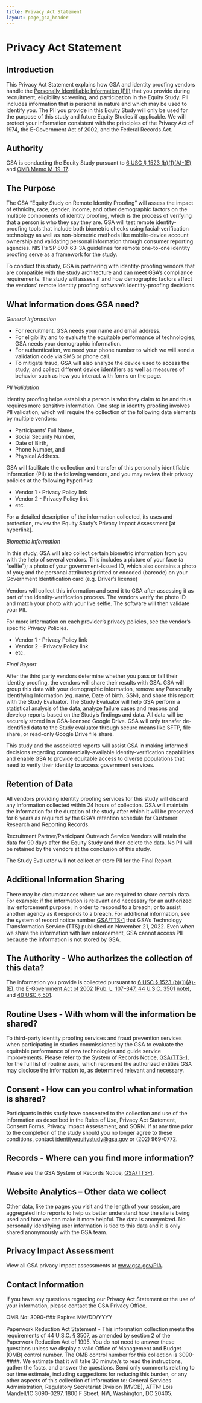 ```yaml
---
title: Privacy Act Statement
layout: page_gsa_header
---
```

# Privacy Act Statement
## Introduction
This Privacy Act Statement explains how GSA and identity proofing vendors handle the <a href="https://www.gsa.gov/reference/gsa-privacy-program/rules-and-policies-protecting-pii-privacy-act" target="_blank">Personally Identifiable Information (PII)</a> that you provide during recruitment, eligibility screening, and participation in the Equity Study. PII includes information that is personal in nature and which may be used to identify you. The PII you provide in this Equity Study will only be used for the purpose of this study and future Equity Studies if applicable. We will protect your information consistent with the principles of the Privacy Act of 1974, the E-Government Act of 2002, and the Federal Records Act.
## Authority
GSA is conducting the Equity Study pursuant to <a href="https://uscode.house.gov/view.xhtml?req=6+USC+1523:+Federal+cybersecurity+requirements"  target="_blank"> 6 USC § 1523 (b)(1)(A)-(E)</a>  and <a href="https://www.whitehouse.gov/wp-content/uploads/2019/05/M-19-17.pdf"  target="_blank"> OMB Memo M-19-17</a>.
## The Purpose
The GSA “Equity Study on Remote Identity Proofing” will assess the impact of ethnicity, race, gender, income, and other demographic factors on the multiple components of identity proofing, which is the process of verifying that a person is who they say they are. GSA will test remote identity-proofing tools that include both biometric checks using facial-verification technology as well as non-biometric methods like mobile-device account ownership and validating personal information through consumer reporting agencies. NIST’s SP 800-63-3A guidelines for remote one-to-one identity proofing serve as a framework for the study. 

To conduct this study, GSA is partnering with identity-proofing vendors that are compatible with the study architecture and can meet GSA’s compliance requirements. The study will assess if and how demographic factors affect the vendors’ remote identity proofing software’s identity-proofing decisions. 
## What Information does GSA need?
*General Information*

- For recruitment, GSA needs your name and email address.
- For eligibility and to evaluate the equitable performance of technologies, GSA needs your demographic information.
- For authentication, we need your phone number to which we will send a validation code via SMS or phone call.
- To mitigate fraud, GSA will also analyze the device used to access the study, and collect different device identifiers as well 
  as measures of behavior such as how you interact with forms on the page.

*PII Validation*

Identity proofing helps establish a person is who they claim to be and thus requires more sensitive information. One step in identity proofing involves PII validation, which will require the collection of the following data elements by multiple vendors:
 
- Participants’ Full Name, 
- Social Security Number, 
- Date of Birth,
- Phone Number, and
- Physical Address.

GSA will facilitate the collection and transfer of this personally identifiable information (PII) to the following vendors, and you may review their privacy policies at the following hyperlinks: 
- Vendor 1 - Privacy Policy link
- Vendor 2 - Privacy Policy link
- etc.

For a detailed description of the information collected, its uses and protection, review the Equity Study’s Privacy Impact Assessment [at hyperlink]. 

*Biometric Information*

In this study, GSA will also collect certain biometric information from you with the help of several vendors. This includes 
a picture of your face (a “selfie”);
a photo of your government-issued ID, which also contains a photo of you; and
the personal attributes printed or encoded (barcode) on your Government Identification card (e.g. Driver’s license) 


Vendors will collect this information and send it to GSA after assessing it as part of the identity-verification process. The vendors verify the photo ID and match your photo with your live selfie. The software will then validate your PII.

For more information on each provider’s privacy policies, see the vendor’s specific Privacy Policies.
- Vendor 1 - Privacy Policy link
- Vendor 2 - Privacy Policy link
- etc.

*Final Report*

After the third party vendors determine whether you pass or fail their identity proofing, the vendors will share their results with GSA. GSA will group this data with your demographic information, remove any Personally Identifying Information (eg. name, Date of birth, SSN), and share this report with the Study Evaluator. The Study Evaluator will help GSA perform a statistical analysis of the data, analyze failure cases and reasons and develop reports based on the Study’s findings and data. All data will be securely stored in a GSA-licensed Google Drive. GSA will only transfer de-identified data to the Study evaluator through secure means like SFTP, file share, or read-only Google Drive file share.

This study and the associated reports will assist GSA in making informed decisions regarding commercially-available identity-verification capabilities and enable GSA to provide equitable access to diverse populations that need to verify their identity to access government services.
## Retention of Data
All vendors providing identity proofing services for this study will discard any information collected within 24 hours of collection. GSA will maintain the information for the duration of the study after which it will be preserved for 6 years as required by the GSA’s retention schedule for Customer Research and Reporting Records.

Recruitment Partner/Participant Outreach Service Vendors will retain the data for 90 days after the Equity Study and then delete the data. No PII will be retained by the vendors at the conclusion of this study. 

The Study Evaluator will not collect or store PII for the Final Report.
## Additional Information Sharing
There may be circumstances where we are required to share certain data. For example: if the information is relevant and necessary for an authorized law enforcement purpose; in order to respond to a breach; or to assist another agency as it responds to a breach. For additional information, see the system of record notice number <a href="https://www.federalregister.gov/documents/2022/11/21/2022-25420/privacy-act-of-1974-notice-of-a-modified-system-of-records" target="_blank">GSA/TTS-1</a> that GSA’s Technology Transformation Service (TTS) published on November 21, 2022. Even when we share the information with law enforcement, GSA cannot access PII because the information is not stored by GSA.
## The Authority - Who authorizes the collection of this data?
The information you provide is collected pursuant to <a href="https://uscode.house.gov/view.xhtml?req=granuleid:USC-prelim-title6-section1523&num=0&edition=prelim" target="_blank">6 USC § 1523 (b)(1)(A)-(E)</a>, the <a href="https://www.govinfo.gov/content/pkg/PLAW-107publ347/pdf/PLAW-107publ347.pdf" target="_blank">E-Government Act of 2002 (Pub. L. 107–347, 44 U.S.C. 3501 note)</a>, and <a href="https://www.govregs.com/uscode/title40_subtitleI_chapter5_subchapterI_section501" target="_blank">40 USC § 501</a>.
## Routine Uses - With whom will the information be shared?
To third-party identity proofing services and fraud prevention services when participating in studies commissioned by the GSA to evaluate the equitable performance of new technologies and guide service improvements. Please refer to the System of Records Notice, <a href="https://www.federalregister.gov/documents/2022/11/21/2022-25420/privacy-act-of-1974-notice-of-a-modified-system-of-records" target="_blank">GSA/TTS-1</a>, for the full list of routine uses, which represent the authorized entities GSA may disclose the information to, as determined relevant and necessary.
## Consent - How can you control what information is shared?
Participants in this study have consented to the collection and use of the information as described in the Rules of Use, Privacy Act Statement, Consent Forms, Privacy Impact Assessment, and SORN. If at any time prior to the completion of the study should you no longer agree to these conditions, contact  identityequitystudy@gsa.gov or (202) 969-0772.
## Records - Where can you find more information?
Please see the GSA System of Records Notice, <a href="https://www.federalregister.gov/documents/2022/11/21/2022-25420/privacy-act-of-1974-notice-of-a-modified-system-of-records" target="_blank">GSA/TTS-1</a>.
## Website Analytics – Other data we collect
Other data, like the pages you visit and the length of your session, are aggregated into reports to help us better understand how the site is being used and how we can make it more helpful. The data is anonymized. No personally identifying user information is tied to this data and it is only shared anonymously with the GSA team.
## Privacy Impact Assessment
View all GSA privacy impact assessments at <a href="https://www.gsa.gov/reference/gsa-privacy-program" target="_blank">www.gsa.gov/PIA</a>.
## Contact Information
If you have any questions regarding our Privacy Act Statement or the use of your information, please contact the GSA Privacy Office.

OMB No: 3090-###
Expires MM/DD/YYYY

Paperwork Reduction Act Statement - This information collection meets the requirements of 44 U.S.C. § 3507, as amended by section 2 of the Paperwork Reduction Act of 1995. You do not need to answer these questions unless we display a valid Office of Management and Budget (OMB) control number. The OMB control number for this collection is 3090-####. We estimate that it will take 30 minute/s to read the instructions, gather the facts, and answer the questions. Send only comments relating to our time estimate, including suggestions for reducing this burden, or any other aspects of this collection of information to: General Services Administration, Regulatory Secretariat Division (MVCB), ATTN: Lois Mandell/IC 3090-0297, 1800 F Street, NW, Washington, DC 20405.
